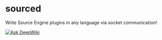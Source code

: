 # sourced

Write Source Engine plugins in any language via socket communication!

[![Ask DeepWiki](https://deepwiki.com/badge.svg)](https://deepwiki.com/thetredev/sourced)
